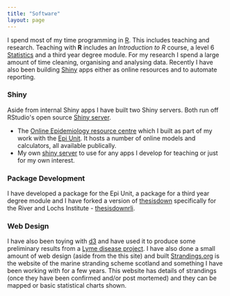```yaml
---
title: "Software"
layout: page
---
```


I spend most of my time programming in [R](http://cran.r-project.org/). This includes teaching and research. Teaching with **R** includes an *Introduction to R* course, a level 6 [Statistics](https://www.sqa.org.uk/sqa/73224.html) and a third year degree module. For my research I spend a large amount of time cleaning, organising and analysing data. Recently I have also been building [Shiny](http://shiny.rstudio.com/) apps either as online resources and to automate reporting.

### Shiny

Aside from internal Shiny apps I have built two Shiny servers. Both run off RStudio's open source [Shiny server](https://www.rstudio.com/products/shiny/download-server/). 

- The [Online Epidemiology resource centre](http://epidemiology.sruc.ac.uk) which I built as part of my work with the  [Epi Unit](http://www.sruc.ac.uk/info/120249/epidemiology_research_unit). It hosts a number of online models and calculators, all available publically.  
- My own [shiny server](https://shiny.aj2duncan.com/) to use for any apps I develop for teaching or just for my own interest.

### Package Development

I have developed a package for the Epi Unit, a package for a third year degree module and I have forked a version of [thesisdown](https://github.com/ismayc/thesisdown) specifically for the River and Lochs Institute - [thesisdownrli](https://aj2duncan.github.io/thesisdownrli/).  

### Web Design

I have also been toying with [d3](https://d3js.org/) and have used it to produce some preliminary results from a [Lyme disease project](https://epidemiology.sruc.ac.uk/projects/lyme_disease_risk/results). I have also done a small amount of web design (aside from the this site) and built [Strandings.org](http://www.strandings.org) is the website of the marine stranding scheme scotland and something I have been working with for a few years. This website has details of strandings (once they have been confirmed and/or post mortemed) and they can be mapped or basic statistical charts shown. 
